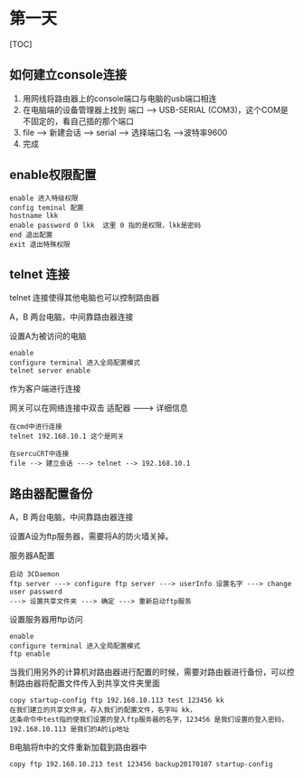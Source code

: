 # 第一天

[TOC]



## 如何建立console连接

1. 用网线将路由器上的console端口与电脑的usb端口相连
2. 在电脑端的设备管理器上找到 端口 --> USB-SERIAL (COM3)，这个COM是不固定的，看自己插的那个端口
3. file --> 新建会话 --> serial --> 选择端口名 -->波特率9600
4. 完成



## enable权限配置

```shell
enable 进入特级权限
config teminal 配置
hostname lkk
enable password 0 lkk  这里 0 指的是权限，lkk是密码
end 退出配置
exit 退出特殊权限
```



## telnet 连接

telnet 连接使得其他电脑也可以控制路由器

A，B 两台电脑，中间靠路由器连接

设置A为被访问的电脑

```
enable
configure terminal 进入全局配置模式
telnet server enable
```

作为客户端进行连接

网关可以在网络连接中双击 适配器 ---> 详细信息

```
在cmd中进行连接
telnet 192.168.10.1 这个是网关

在sercuCRT中连接
file --> 建立会话 ---> telnet --> 192.168.10.1
```





## 路由器配置备份

A，B 两台电脑，中间靠路由器连接

设置A设为ftp服务器，需要将A的防火墙关掉。

服务器A配置

```
启动 3CDaemon
ftp server ---> configure ftp server ---> userInfo 设置名字 ---> change user password 
---> 设置共享文件夹 ---> 确定 ---> 重新启动ftp服务
```

设置服务器用ftp访问

```
enable
configure terminal 进入全局配置模式
ftp enable
```

当我们用另外的计算机对路由器进行配置的时候，需要对路由器进行备份，可以控制路由器将配置文件传入到共享文件夹里面

```
copy startup-config ftp 192.168.10.113 test 123456 kk
在我们建立的共享文件夹，存入我们的配置文件，名字叫 kk，
这条命令中test指的使我们设置的登入ftp服务器的名字，123456 是我们设置的登入密码，
192.168.10.113 是我们的A的ip地址
```

B电脑将ft中的文件重新加载到路由器中

```
copy ftp 192.168.10.213 test 123456 backup20170107 startup-config
```

